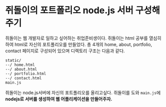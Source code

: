 # 쥐돌이의 포트폴리오 node.js 서버 구성해주기

쥐돌이는 웹 개발자로 일하고 싶어하는 취업준비생이다.
쥐돌이는 html 공부를 열심히 하여 html로 자신의 포트폴리오를 만들었다. 
총 4개의 home, about, portfolio, contact 페이지로 구성되어 있으며 디렉토리 구조는 다음과 같다.

```
static/
--/ home.html
--/ about.html
--/ portfolio.html
--/ contact.html
main.js
```

쥐돌이는 node.js서버에 자신의 포트폴리오를 올리고싶다. 쥐돌이를 도와 `main.js`에 **nodejs로 서버를 생성하여 웹 어플리케이션을 만들어주자.**